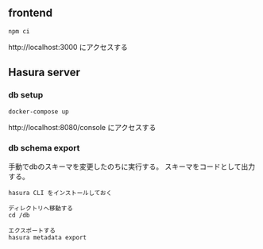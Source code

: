 ## frontend
```
npm ci
```

http://localhost:3000 にアクセスする


## Hasura server
### db setup
```
docker-compose up
```

http://localhost:8080/console にアクセスする

### db schema export
手動でdbのスキーマを変更したのちに実行する。
スキーマをコードとして出力する。
```
hasura CLI をインストールしておく

ディレクトリへ移動する
cd /db

エクスポートする
hasura metadata export
```
